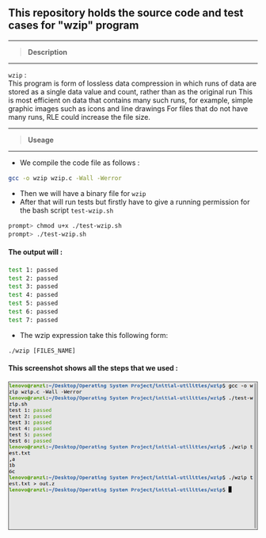 ## This repository holds the source code and  test cases for "wzip" program
---
> **Description**
---
`wzip` :  
This program is form of lossless data compression in which runs of data are stored as a single data value and count, rather than as the original run This is most efficient on data that contains many such runs, for example, simple graphic images such as icons and line drawings For files that do not have many runs, RLE could increase the file size.
 
 
---
> **Useage**
---

- We compile the code file as follows :
``` bash
gcc -o wzip wzip.c -Wall -Werror 
```
- Then we will have a binary file for  `wzip`
- After that will run tests but  firstly have to give a running permission for the bash script `test-wzip.sh`
```bash
prompt> chmod u+x ./test-wzip.sh
prompt> ./test-wzip.sh
```

#### The output will :
```bash
test 1: passed
test 2: passed
test 3: passed
test 4: passed
test 5: passed
test 6: passed
test 7: passed
```

- The wzip expression take this following form:
```
./wzip [FILES_NAME] 
```

#### This screenshot shows all the steps that we used :

![GitHub Light](https://github.com/Ola-Mohamed/Ostep_Projects/blob/main/wzip/wzip%20test.png)

